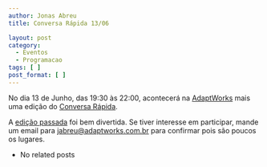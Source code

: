 ```yaml
---
author: Jonas Abreu
title: Conversa Rápida 13/06

layout: post
category:
  - Eventos
  - Programacao
tags: [ ]
post_format: [ ]
---
```

No dia 13 de Junho, das 19:30 às 22:00, acontecerá na [AdaptWorks][1] mais uma edição do [Conversa Rápida][2].

A [edição passada][3] foi bem divertida. Se tiver interesse em participar, mande um email para jabreu@adaptworks.com.br para confirmar pois são poucos os lugares. 

*   No related posts












 [1]: http://www.adaptworks.com.br
 [2]: http://www.adaptworks.com.br/blog/2011/05/18/conversa-rapida-junho/
 [3]: http://vidageek.net/2011/05/14/conversa-rapida/





